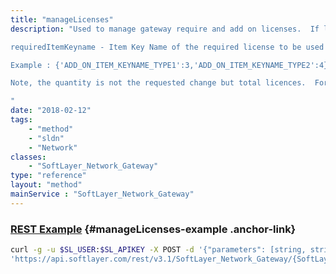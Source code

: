 ```yaml
---
title: "manageLicenses"
description: "Used to manage gateway require and add on licenses.  If license request is valid for the gateway type a Gateway License Manage process will be created if licenses need to be adjusted on the gateway. 

requiredItemKeyname - Item Key Name of the required license to be used on the gateway addOnLicenses - Json string containing an Add On license Item Key Name and requested total quantity to exist on each gateway member.  Item Key Name must be associated with an Add On license product item and Item Key Name can only exist once in the json structure. 

Example : {'ADD_ON_ITEM_KEYNAME_TYPE1':3,'ADD_ON_ITEM_KEYNAME_TYPE2':4} 

Note, the quantity is not the requested change but total licences.  For example, if current licenses for an Add On e.g. Remote VPN is 3 and the request is to add 1 more license then the quantity would be 4.  If the request was to remove 1 license then the quantity would be 2. 

"
date: "2018-02-12"
tags:
    - "method"
    - "sldn"
    - "Network"
classes:
    - "SoftLayer_Network_Gateway"
type: "reference"
layout: "method"
mainService : "SoftLayer_Network_Gateway"
---
```


### [REST Example](#manageLicenses-example) <a href="/article/rest/"><i class="fas fa-question"></i></a> {#manageLicenses-example .anchor-link} 
```bash
curl -g -u $SL_USER:$SL_APIKEY -X POST -d '{"parameters": [string, string]}' \
'https://api.softlayer.com/rest/v3.1/SoftLayer_Network_Gateway/{SoftLayer_Network_GatewayID}/manageLicenses'
```
